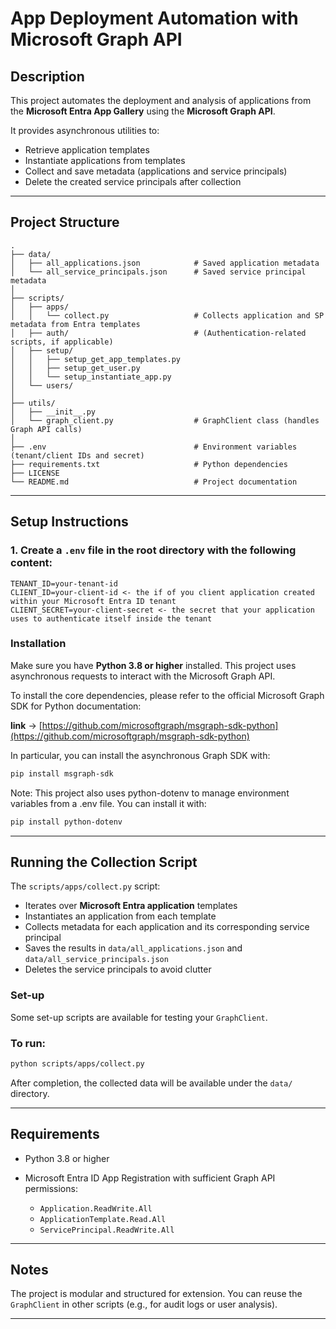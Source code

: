 # App Deployment Automation with Microsoft Graph API

## Description

This project automates the deployment and analysis of applications from the **Microsoft Entra App Gallery** using the **Microsoft Graph API**.

It provides asynchronous utilities to:

* Retrieve application templates
* Instantiate applications from templates
* Collect and save metadata (applications and service principals)
* Delete the created service principals after collection

---

## Project Structure

```
.
├── data/
│   ├── all_applications.json            # Saved application metadata
│   └── all_service_principals.json      # Saved service principal metadata
│
├── scripts/
│   ├── apps/
│   │   └── collect.py                   # Collects application and SP metadata from Entra templates
│   ├── auth/                            # (Authentication-related scripts, if applicable)
│   ├── setup/
│   │   ├── setup_get_app_templates.py
│   │   ├── setup_get_user.py
│   │   └── setup_instantiate_app.py
│   └── users/
│
├── utils/
│   ├── __init__.py
│   └── graph_client.py                  # GraphClient class (handles Graph API calls)
│
├── .env                                 # Environment variables (tenant/client IDs and secret)
├── requirements.txt                     # Python dependencies
├── LICENSE
└── README.md                            # Project documentation
```

---

## Setup Instructions

### 1. Create a `.env` file in the root directory with the following content:

```
TENANT_ID=your-tenant-id
CLIENT_ID=your-client-id <- the if of you client application created within your Microsoft Entra ID tenant
CLIENT_SECRET=your-client-secret <- the secret that your application uses to authenticate itself inside the tenant
```

### Installation

Make sure you have **Python 3.8 or higher** installed. This project uses asynchronous requests to interact with the Microsoft Graph API.

To install the core dependencies, please refer to the official Microsoft Graph SDK for Python documentation:

**link** -> [https://github.com/microsoftgraph/msgraph-sdk-python](https://github.com/microsoftgraph/msgraph-sdk-python)

In particular, you can install the asynchronous Graph SDK with:

```bash
pip install msgraph-sdk
```

Note: This project also uses python-dotenv to manage environment variables from a .env file.
You can install it with:

```bash
pip install python-dotenv
```

---

## Running the Collection Script

The `scripts/apps/collect.py` script:

* Iterates over **Microsoft Entra application** templates
* Instantiates an application from each template
* Collects metadata for each application and its corresponding service principal
* Saves the results in `data/all_applications.json` and `data/all_service_principals.json`
* Deletes the service principals to avoid clutter

### Set-up

Some set-up scripts are available for testing your `GraphClient`.

### To run:

```bash
python scripts/apps/collect.py
```

After completion, the collected data will be available under the `data/` directory.

---

## Requirements

* Python 3.8 or higher
* Microsoft Entra ID App Registration with sufficient Graph API permissions:

  * `Application.ReadWrite.All`
  * `ApplicationTemplate.Read.All`
  * `ServicePrincipal.ReadWrite.All`

---

## Notes

The project is modular and structured for extension. You can reuse the `GraphClient` in other scripts (e.g., for audit logs or user analysis).

---


